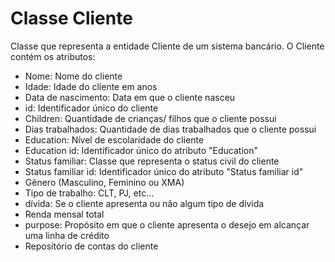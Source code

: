 # Classe Cliente

Classe que representa a entidade Cliente de um sistema bancário. O Cliente contém os atributos:
- Nome: Nome do cliente
- Idade: Idade do cliente em anos
- Data de nascimento: Data em que o cliente nasceu
- id: Identificador único do cliente
- Children: Quantidade de crianças/ filhos que o cliente possui
- Dias trabalhados: Quantidade de dias trabalhados que o cliente possui
- Education: Nível de escolaridade do cliente
- Education id: Identificador único do atributo "Education"
- Status familiar: Classe que representa o status civil do cliente
- Status familiar id: Identificador único do atributo "Status familiar id"
- Gênero (Masculino, Feminino ou XMA)
- Tipo de trabalho: CLT, PJ, etc...
- dívida: Se o cliente apresenta ou não algum tipo de dívida
- Renda mensal total
- purpose: Propósito em que o cliente apresenta o desejo em alcançar uma linha de crédito
- Repositório de contas do cliente